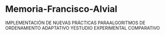 # Memoria-Francisco-Alvial
IMPLEMENTACIÓN DE NUEVAS PRÁCTICAS PARAALGORITMOS DE ORDENAMIENTO ADAPTATIVO YESTUDIO EXPERIMENTAL COMPARATIVO
